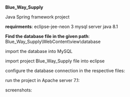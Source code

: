 **Blue_Way_Supply**

Java Spring framework project

**requirments**: eclipse-jee-neon 3 mysql server java 8.1

**Find the database file in the given path**: Blue_Way_Supply\WebContent\view\database

import the database into MySQL

import project Blue_Way_Supply file into eclipse

configure the database connection in the respective files:

run the project in Apache server 7.1:

screenshots:
